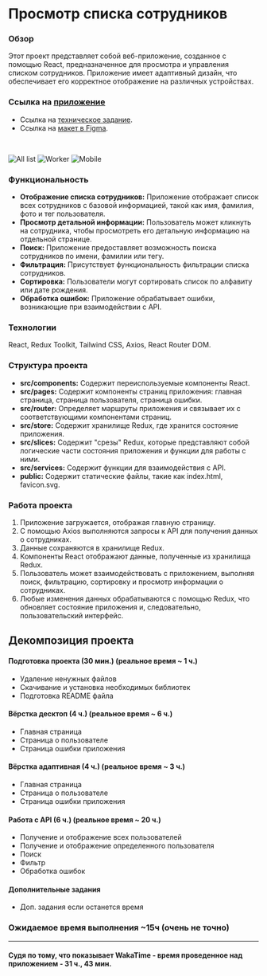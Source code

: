# Просмотр списка сотрудников

### Обзор

Этот проект представляет собой веб-приложение, созданное с помощью React, предназначенное для просмотра и управления списком сотрудников. Приложение имеет адаптивный дизайн, что обеспечивает его корректное отображение на различных устройствах.

### Ссылка на [приложение](https://hire-hoffee.github.io/Workers-List)

- Ссылка на [техническое задание](https://github.com/appKODE/trainee-test-frontend).
- Ссылка на [макет в Figma](https://www.figma.com/file/GRRKONipVClULsfdCAuVs1/KODE-Trainee-Dev-%D0%9E%D1%81%D0%B5%D0%BD%D1%8C'21?node-id=11%3A14414).

<br/>

![All list](https://i.imgur.com/jWFXcHL.png)
![Worker](https://i.imgur.com/wMtevTb.png)
![Mobile](https://i.imgur.com/IWZt7HX.png)

### Функциональность

- **Отображение списка сотрудников:** Приложение отображает список всех сотрудников с базовой информацией, такой как имя, фамилия, фото и тег пользователя.
- **Просмотр детальной информации:** Пользователь может кликнуть на сотрудника, чтобы просмотреть его детальную информацию на отдельной странице.
- **Поиск:** Приложение предоставляет возможность поиска сотрудников по имени, фамилии или тегу.
- **Фильтрация:** Присутствует функциональность фильтрации списка сотрудников.
- **Сортировка:** Пользователи могут сортировать список по алфавиту или дате рождения.
- **Обработка ошибок:** Приложение обрабатывает ошибки, возникающие при взаимодействии с API.

### Технологии

React, Redux Toolkit, Tailwind CSS, Axios, React Router DOM.

### Структура проекта

- **src/components:** Содержит переиспользуемые компоненты React.
- **src/pages:** Содержит компоненты страниц приложения: главная страница, страница пользователя, страница ошибки.
- **src/router:** Определяет маршруты приложения и связывает их с соответствующими компонентами страниц.
- **src/store:** Содержит хранилище Redux, где хранится состояние приложения.
- **src/slices:** Содержит "срезы" Redux, которые представляют собой логические части состояния приложения и функции для работы с ними.
- **src/services:** Содержит функции для взаимодействия с API.
- **public:** Содержит статические файлы, такие как index.html, favicon.svg.

### Работа проекта

1. Приложение загружается, отображая главную страницу.
2. С помощью Axios выполняются запросы к API для получения данных о сотрудниках.
3. Данные сохраняются в хранилище Redux.
4. Компоненты React отображают данные, полученные из хранилища Redux.
5. Пользователь может взаимодействовать с приложением, выполняя поиск, фильтрацию, сортировку и просмотр информации о сотрудниках.
6. Любые изменения данных обрабатываются с помощью Redux, что обновляет состояние приложения и, следовательно, пользовательский интерфейс.

## Декомпозиция проекта

#### Подготовка проекта (30 мин.) (реальное время ~ 1 ч.)

- Удаление ненужных файлов
- Скачивание и установка необходимых библиотек
- Подготовка README файла

#### Вёрстка десктоп (4 ч.) (реальное время ~ 6 ч.)

- Главная страница
- Страница о пользователе
- Страница ошибки приложения

#### Вёрстка адаптивная (4 ч.) (реальное время ~ 3 ч.)

- Главная страница
- Страница о пользователе
- Страница ошибки приложения

#### Работа с API (6 ч.) (реальное время ~ 20 ч.)

- Получение и отображение всех пользователей
- Получение и отображение определенного пользователя
- Поиск
- Фильтр
- Обработка ошибок

#### Дополнительные задания

- Доп. задания если останется время

### Ожидаемое время выполнения ~15ч (очень не точно)

---

#### Судя по тому, что показывает WakaTime - время проведенное над приложением - 31 ч., 43 мин.

